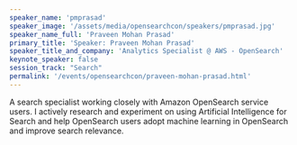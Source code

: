 ```yaml
---
speaker_name: 'pmprasad'
speaker_image: '/assets/media/opensearchcon/speakers/pmprasad.jpg'
speaker_name_full: 'Praveen Mohan Prasad'
primary_title: 'Speaker: Praveen Mohan Prasad'
speaker_title_and_company: 'Analytics Specialist @ AWS - OpenSearch'
keynote_speaker: false
session_track: "Search"
permalink: '/events/opensearchcon/praveen-mohan-prasad.html'
---
```


A search specialist working closely with Amazon OpenSearch service users. I actively research and experiment on using Artificial Intelligence for Search and help OpenSearch users adopt machine learning in OpenSearch and improve search relevance.

